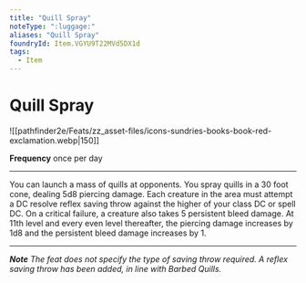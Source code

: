 ```yaml
---
title: "Quill Spray"
noteType: ":luggage:"
aliases: "Quill Spray"
foundryId: Item.VGYU9T22MVd5DX1d
tags:
  - Item
---
```


# Quill Spray
![[pathfinder2e/Feats/zz_asset-files/icons-sundries-books-book-red-exclamation.webp|150]]

**Frequency** once per day

* * *

You can launch a mass of quills at opponents. You spray quills in a 30 foot cone, dealing 5d8 piercing damage. Each creature in the area must attempt a DC resolve reflex saving throw against the higher of your class DC or spell DC. On a critical failure, a creature also takes 5 persistent bleed damage. At 11th level and every even level thereafter, the piercing damage increases by 1d8 and the persistent bleed damage increases by 1.

* * *

_**Note** The feat does not specify the type of saving throw required. A reflex saving throw has been added, in line with Barbed Quills._
